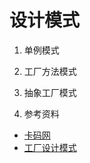 # 设计模式

1. 单例模式
2. 工厂方法模式
3. 抽象工厂模式

4. 参考资料
* [卡码网](https://kamacoder.com/designpattern.php)
* [工厂设计模式](https://mp.weixin.qq.com/s/NDIFu6V76_cIo1kWvTM1YQ)